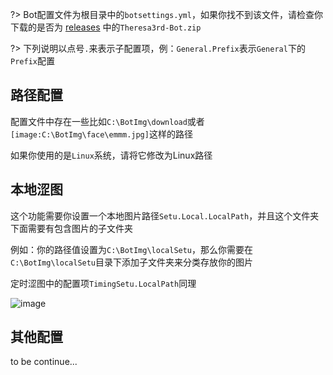 ?> Bot配置文件为根目录中的`botsettings.yml`，如果你找不到该文件，请检查你下载的是否为 [releases](https://github.com/GardenHamster/Theresa3rd-Bot/releases) 中的`Theresa3rd-Bot.zip`

?> 下列说明以点号`.`来表示子配置项，例：`General.Prefix`表示`General`下的`Prefix`配置

## 路径配置
配置文件中存在一些比如`C:\BotImg\download`或者`[image:C:\BotImg\face\emmm.jpg]`这样的路径

如果你使用的是`Linux`系统，请将它修改为Linux路径


## 本地涩图
这个功能需要你设置一个本地图片路径`Setu.Local.LocalPath`，并且这个文件夹下面需要有包含图片的子文件夹

例如：你的路径值设置为`C:\BotImg\localSetu`，那么你需要在`C:\BotImg\localSetu`目录下添加子文件夹来分类存放你的图片

定时涩图中的配置项`TimingSetu.LocalPath`同理

![image](/img/setting/20230215115916.jpg)

## 其他配置
to be continue...